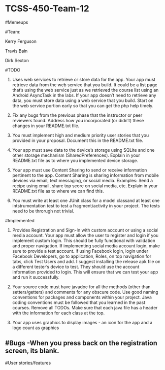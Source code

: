 # TCSS-450-Team-12

#Memeups

#Team:

Kerry Ferguson

Travis Bain

Dirk Sexton

#TODO

1. Uses web services to retrieve or store data for the app.
Your app must retrieve data from the web service that you build. It could be a list
page that’s using the web service just as we retrieved the course list using an
Android AsyncTask in the labs. If your app doesn’t need to retrieve any data, you
must store data using a web service that you build. Start on the web service
portion early so that you can get the php help timely.

1. Fix	any	bugs	from	the	previous	phase	that	the	instructor	or	peer	reviewers	found. Address	how	you	incorporated	(or	didn’t)
these	changes	in	your	README.txt	file.				
2. You	must	implement	high	and	medium	priority	user	stories	that	you	provided	in	your	proposal.	Document	this	in	the
README.txt	file.			
3. Your	app	must	save	data	to	the	device’s	storage	using	SQLite	and	one	other	storage	mechanism	(SharedPreferences).	Explain	in
your	README.txt	file	as	to	where	you	implemented	device	storage.			
4. Your	app	must	use	Content	Sharing	to	send	or	receive	information	pertinent	to	the	app.	Content	Sharing	is	sharing	information
from	mobile	devices	via	email,	text	messaging,	or	social	media.	Examples:	Send	a	recipe	using	email,	share	top	score	on
social	media,	etc.	Explain	in	your	README.txt	file	as	to	where	we	can	find	this.		
5. You must write at least one JUnit class for a model classand at least one intstrumentation test to test a fragment/activity in your 
project. The tests need to be throrugh not trivial.

#Implemented

1. Provides Registration and Sign-In with custom account or using a social media
account.
Your app must allow the user to register and login if you implement custom
login. This should be fully functional with validation and proper navigation.
If implementing social media account login, make sure to provide a test
account. If using Facebook login, login under Facebook Developers, go to
application, Roles, on top navigation for tabs, click Test Users and add.
I suggest installing the release apk file on a different tester’s device to test. They
should use the account information provided to login. This will ensure that we can
test your app and run it successfully.

2. Your source code must have javadoc for all the methods (other than
setters/getters) and comments for any obscure code. Use good naming conventions
for packages and components within your project. Java coding conventions must be
followed that you learned in the past courses. Remove all TODOs. Make sure that
each java file has a header with the information for each class at the top.

3. Your app uses graphics to display images - an icon for the app and a logo count as graphics

#Bugs
-When you press back on the registration screen, its blank.
-

#User stories/features



